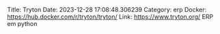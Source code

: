 Title: Tryton
Date: 2023-12-28 17:08:48.306239
Category: erp
Docker: https://hub.docker.com/r/tryton/tryton/
Link: https://www.tryton.org/
ERP em python
